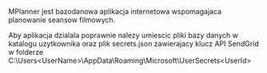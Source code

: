 MPlanner jest bazodanowa aplikacja internetowa wspomagajaca planowanie seansow filmowych.

Aby aplikacja dzialala poprawnie nalezy umiescic pliki bazy danych w katalogu uzytkownika
oraz plik secrets.json zawierajacy klucz API SendGrid w folderze
C:\Users\<UserName>\AppData\Roaming\Microsoft\UserSecrets\<UserId>
